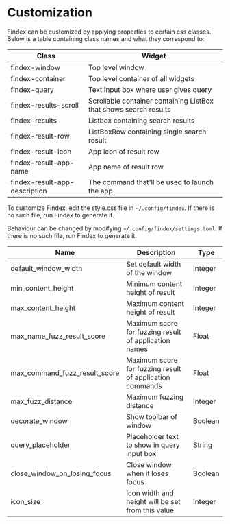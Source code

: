 # Customization

Findex can be customized by applying properties to certain css classes. Below is a table containing class names and what they correspond to:

| Class                         | Widget                                                            |
|-------------------------------|-------------------------------------------------------------------|
| findex-window                 | Top level window                                                  |
| findex-container              | Top level container of all widgets                                |
| findex-query                  | Text input box where user gives query                             |
| findex-results-scroll         | Scrollable container containing ListBox that shows search results |
| findex-results                | Listbox containing search results                                 |
| findex-result-row             | ListBoxRow containing single search result                        |
| findex-result-icon            | App icon of result row                                            |
| findex-result-app-name        | App name of result row                                            |
| findex-result-app-description | The command that'll be used to launch the app                     |

To customize Findex, edit the style.css file in `~/.config/findex`. If there is no such file, run Findex to generate it.

Behaviour can be changed by modifying `~/.config/findex/settings.toml`. If there is no such file, run Findex to generate it.

| Name                          | Description                                              | Type    |
|-------------------------------|----------------------------------------------------------|---------|
| default_window_width          | Set default width of the window                          | Integer |
| min_content_height            | Minimum content height of result                         | Integer |
| max_content_height            | Maximum content height of result                         | Integer |
| max_name_fuzz_result_score    | Maximum score for fuzzing result of application names    | Float   |
| max_command_fuzz_result_score | Maximum score for fuzzing result of application commands | Float   |
| max_fuzz_distance             | Maximum fuzzing distance                                 | Integer |
| decorate_window               | Show toolbar of window                                   | Boolean |
| query_placeholder             | Placeholder text to show in query input box              | String  |
| close_window_on_losing_focus  | Close window when it loses focus                         | Boolean |
| icon_size                     | Icon width and height will be set from this value        | Integer |
